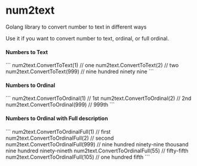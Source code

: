 # num2text
Golang library to convert number to text in different ways

Use it if you want to convert number to text, ordinal, or full ordinal.

<h4>Numbers to Text</h4>
```
num2text.ConvertToText(1)    // one
num2text.ConvertToText(2)    // two
num2text.ConvertToText(999)  // nine hundred ninety nine
```

<h4>Numbers to Ordinal</h4>
```
num2text.ConvertToOrdinal(1)    // 1st
num2text.ConvertToOrdinal(2)    // 2nd
num2text.ConvertToOrdinal(999)  // 999th
```

<h4>Numbers to Ordinal with Full description</h4>
```
num2text.ConvertToOrdinalFull(1)    // first
num2text.ConvertToOrdinalFull(2)    // second
num2text.ConvertToOrdinalFull(999)  // nine hundred ninety-nine thousand nine hundred ninety-nineth
num2text.ConvertToOrdinalFull(55)   // fifty-fifth
num2text.ConvertToOrdinalFull(105)  // one hundred fifth
```

